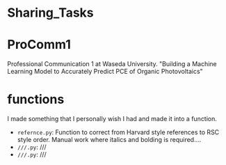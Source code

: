 # Sharing_Tasks

# ProComm1
Professional Communication 1 at Waseda University.
"Building a Machine Learning Model to Accurately Predict PCE of Organic Photovoltaics"



# functions
I made something that I personally wish I had and made it into a function.

- `refernce.py`: Function to correct from Harvard style references to RSC style order. Manual work where italics and bolding is required....
- `///.py`: ///
- `///.py`: ///
